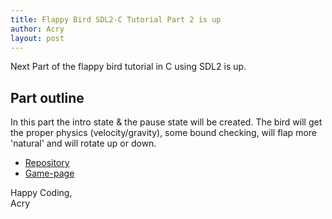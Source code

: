 ```yaml
---
title: Flappy Bird SDL2-C Tutorial Part 2 is up
author: Acry
layout: post
---
```


Next Part of the flappy bird tutorial in C using SDL2 is up.

## Part outline

In this part the intro state & the pause state will be created. The bird will get the proper physics (velocity/gravity), some bound checking, will flap more 'natural' and will rotate up or down.

- [Repository](https://github.com/Acry/flappy)
- [Game-page](https://acry.github.io/flappy.html)

Happy Coding,<br>
Acry
